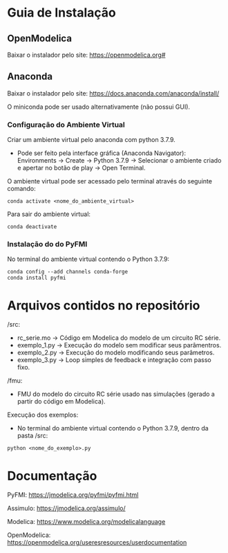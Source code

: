# Guia de Instalação

## OpenModelica

Baixar o instalador pelo site: https://openmodelica.org#

## Anaconda

Baixar o instalador pelo site: https://docs.anaconda.com/anaconda/install/

O miniconda pode ser usado alternativamente (não possui GUI).

### Configuração do Ambiente Virtual

Criar um ambiente virtual pelo anaconda com python 3.7.9.

- Pode ser feito pela interface gráfica (Anaconda Navigator): Environments -> Create -> Python 3.7.9 -> Selecionar o ambiente criado e apertar no botão de play -> Open Terminal. 

O ambiente virtual pode ser acessado pelo terminal através do seguinte comando:

```
conda activate <nome_do_ambiente_virtual>
```
Para sair do ambiente virtual:

```
conda deactivate
```

### Instalação do do PyFMI

No terminal do ambiente virtual contendo o Python 3.7.9:

```
conda config --add channels conda-forge
conda install pyfmi
```

# Arquivos contidos no repositório

/src:
- rc_serie.mo -> Código em Modelica do modelo de um circuito RC série.
- exemplo_1.py -> Execução do modelo sem modificar seus parâmentros.
- exemplo_2.py -> Execução do modelo modificando seus parâmetros.
- exemplo_3.py -> Loop simples de feedback e integração com passo fixo.

/fmu:
- FMU do modelo do circuito RC série usado nas simulações (gerado a partir do código em Modelica). 

Execução dos exemplos:

- No terminal do ambiente virtual contendo o Python 3.7.9, dentro da pasta /src:

```
python <nome_do_exemplo>.py
```

# Documentação

PyFMI: https://jmodelica.org/pyfmi/pyfmi.html

Assimulo: https://jmodelica.org/assimulo/

Modelica: https://www.modelica.org/modelicalanguage

OpenModelica: https://openmodelica.org/useresresources/userdocumentation
